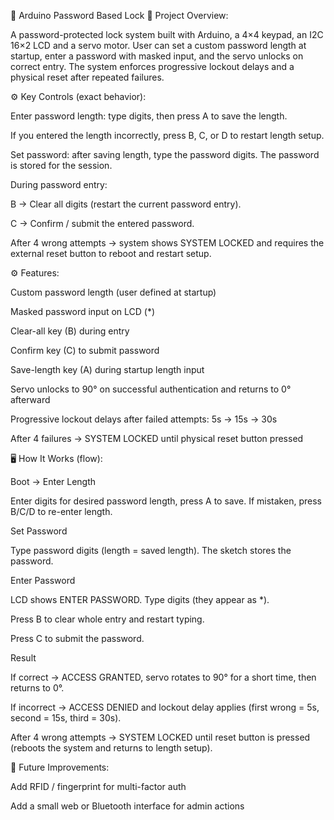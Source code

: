 🔐 Arduino Password Based Lock
📌 Project Overview:

A password-protected lock system built with Arduino, a 4×4 keypad, an I2C 16×2 LCD and a servo motor.
User can set a custom password length at startup, enter a password with masked input, and the servo unlocks on correct entry. The system enforces progressive lockout delays and a physical reset after repeated failures.

⚙️ Key Controls (exact behavior):

Enter password length: type digits, then press A to save the length.

If you entered the length incorrectly, press B, C, or D to restart length setup.

Set password: after saving length, type the password digits. The password is stored for the session.

During password entry:

B → Clear all digits (restart the current password entry).

C → Confirm / submit the entered password.

After 4 wrong attempts → system shows SYSTEM LOCKED and requires the external reset button to reboot and restart setup.

⚙️ Features:

Custom password length (user defined at startup)

Masked password input on LCD (*)

Clear-all key (B) during entry

Confirm key (C) to submit password

Save-length key (A) during startup length input

Servo unlocks to 90° on successful authentication and returns to 0° afterward

Progressive lockout delays after failed attempts: 5s → 15s → 30s

After 4 failures → SYSTEM LOCKED until physical reset button pressed

🖥️ How It Works (flow):

Boot → Enter Length

Enter digits for desired password length, press A to save. If mistaken, press B/C/D to re-enter length.

Set Password

Type password digits (length = saved length). The sketch stores the password.

Enter Password

LCD shows ENTER PASSWORD. Type digits (they appear as *).

Press B to clear whole entry and restart typing.

Press C to submit the password.

Result

If correct → ACCESS GRANTED, servo rotates to 90° for a short time, then returns to 0°.

If incorrect → ACCESS DENIED and lockout delay applies (first wrong = 5s, second = 15s, third = 30s).

After 4 wrong attempts → SYSTEM LOCKED until reset button is pressed (reboots the system and returns to length setup).


🚀 Future Improvements:

Add RFID / fingerprint for multi-factor auth

Add a small web or Bluetooth interface for admin actions
